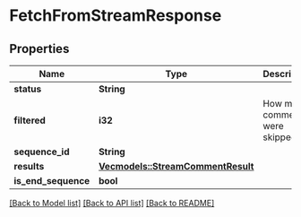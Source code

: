 # FetchFromStreamResponse

## Properties

Name | Type | Description | Notes
------------ | ------------- | ------------- | -------------
**status** | **String** |  | 
**filtered** | **i32** | How many comments were skipped | 
**sequence_id** | **String** |  | 
**results** | [**Vec<models::StreamCommentResult>**](StreamCommentResult.md) |  | 
**is_end_sequence** | **bool** |  | 

[[Back to Model list]](../README.md#documentation-for-models) [[Back to API list]](../README.md#documentation-for-api-endpoints) [[Back to README]](../README.md)


